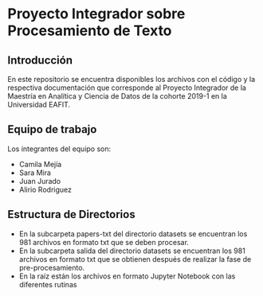 # Proyecto Integrador sobre Procesamiento de Texto

## Introducción
En este repositorio se encuentra disponibles  los archivos con el código y la respectiva documentación que corresponde al Proyecto Integrador de la Maestría en Analítica y Ciencia de Datos de la cohorte 2019-1 en la  Universidad EAFIT.

## Equipo de trabajo
Los integrantes del equipo son:
-  Camila Mejía
-  Sara Mira
-  Juan Jurado
-  Alirio Rodriguez

## Estructura de Directorios
- En la subcarpeta papers-txt del directorio datasets se encuentran los 981 archivos en formato txt que se deben procesar.
- En la subcarpeta salida del directorio datasets se encuentran los 981 archivos en formato txt que se obtienen después de realizar la fase de pre-procesamiento.
- En la raíz están los archivos en formato Jupyter Notebook con las diferentes rutinas
